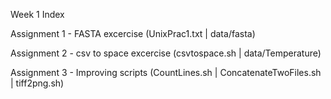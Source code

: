 Week 1 Index

Assignment 1 - FASTA excercise (UnixPrac1.txt | data/fasta)

Assignment 2 - csv to space excercise (csvtospace.sh | data/Temperature)

Assignment 3 - Improving scripts (CountLines.sh | ConcatenateTwoFiles.sh | tiff2png.sh)

